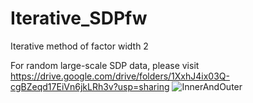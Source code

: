 # Iterative_SDPfw
Iterative method of factor width 2


For random large-scale SDP data, please visit https://drive.google.com/drive/folders/1XxhJ4ix03Q-cgBZeqd17EiVn6jkLRh3v?usp=sharing
![InnerAndOuter](https://user-images.githubusercontent.com/86756536/163081392-e0120b87-d4ff-4d5d-8cc8-05e02096a69b.png)

